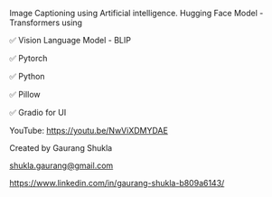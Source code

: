 Image Captioning using Artificial intelligence.
Hugging Face Model - Transformers using

✅ Vision Language Model - BLIP

✅ Pytorch

✅ Python

✅ Pillow 

✅ Gradio for UI

YouTube: https://youtu.be/NwViXDMYDAE

Created by Gaurang Shukla

shukla.gaurang@gmail.com

https://www.linkedin.com/in/gaurang-shukla-b809a6143/
